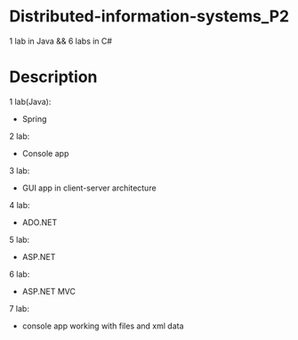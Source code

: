 # Distributed-information-systems_P2
1 lab in Java && 6 labs in C#

# Description
1 lab(Java):
<!--comment-->
+ Spring
<!--comment-->
2 lab:
<!--comment-->
+ Console app
<!--comment-->
3 lab:
<!--comment-->
+ GUI app in client-server architecture
<!--comment-->
4 lab:
<!--comment-->
+ ADO.NET
<!--comment-->
5 lab:
<!--comment-->
+ ASP.NET
<!--comment-->
6 lab:
<!--comment-->
+ ASP.NET MVC
<!--comment-->
7 lab:
<!--comment-->
+ console app working with files and xml data
<!--comment-->
